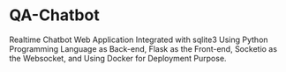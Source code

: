 # QA-Chatbot
Realtime Chatbot Web Application Integrated with sqlite3 Using Python Programming Language as Back-end, Flask as the Front-end, Socketio as the Websocket, and Using Docker for Deployment Purpose.
